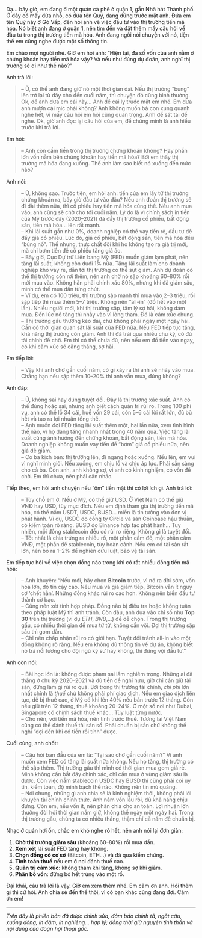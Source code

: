 Dạ… bây giờ, em đang ở một quán cà phê ở quận 1, gần Nhà hát Thành phố. Ở đây có mấy đứa nhỏ, có đứa tên Quý, đang đứng trước mặt anh. Đứa em tên Quý này ở Gò Vấp, đến hỏi anh về việc đầu tư vào thị trường tiền mã hóa. Nó biết anh đang ở quận 1, nên tìm đến và đặt thêm mấy câu hỏi về đầu tư trong thị trường tiền mã hóa. Anh đang ngồi nói chuyện với nó, tiện thể em cũng nghe được một số thông tin.

Em chào mọi người nhé. Giờ em hỏi anh: “Hiện tại, đa số vốn của anh nằm ở chứng khoán hay tiền mã hóa vậy? Và nếu như đúng dự đoán, anh nghĩ thị trường sẽ đi như thế nào?”

Anh trả lời:

> – Ừ, có thể anh đang giữ nó một thời gian dài. Nếu thị trường “bung” lên trở lại từ đây cho đến cuối năm, thì chuyện đó cũng bình thường. Ok, để anh đưa em cái này… Anh để cái ly trước mặt em nhé. Em đưa anh mượn cái mic phải không? Anh không muốn bà con xung quanh nghe hết, vì mấy câu hỏi em hỏi cũng quan trọng. Anh để sát tai để nghe. Ok, giờ anh đọc lại câu hỏi của em, để chứng minh là anh hiểu trước khi trả lời.

Em hỏi:

> – Anh còn cầm tiền trong thị trường chứng khoán không? Hay phần lớn vốn nằm bên chứng khoán hay tiền mã hóa? Bởi em thấy thị trường mã hóa đang xuống. Thế anh làm sao biết nó xuống đến mức nào?

Anh nói:

> – Ừ, không sao. Trước tiên, em hỏi anh: tiền của em lấy từ thị trường chứng khoán ra, bây giờ đầu tư vào đâu? Nếu anh đoán thị trường sẽ đi dài thêm nữa, thì cổ phiếu hay tiền mã hóa cũng thế. Nếu anh mua vào, anh cũng sẽ chờ cho tới cuối năm. Lý do là vì chính sách in tiền của Mỹ trước đây (2020–2021) đã đẩy thị trường cổ phiếu, bất động sản, tiền mã hóa… lên rất mạnh.  
> – Khi lãi suất gần như 0%, doanh nghiệp có thể vay tiền rẻ, đầu tư để đẩy giá cổ phiếu. Lúc đó, giá cổ phiếu, bất động sản, tiền mã hóa đều “bùng nổ”. Thế nhưng, thực chất đôi khi họ không tạo ra giá trị mới, mà chỉ bơm tiền để cổ phiếu tăng giá ảo.  
> – Bây giờ, Cục Dự trữ Liên bang Mỹ (FED) muốn giảm lạm phát, nên tăng lãi suất, không còn dưới 1% nữa. Tăng lãi suất làm cho doanh nghiệp khó vay rẻ, dẫn tới thị trường có thể sụt giảm. Anh dự đoán có thể thị trường còn rơi thêm, nên anh chờ nó sập khoảng 60–80% rồi mới mua vào. Không hẳn phải chính xác 80%, nhưng khi đã giảm sâu, mình có thể mua dần từng chút.  
> – Ví dụ, em có 100 triệu, thị trường sập mạnh thì mua vào 2–3 triệu, rồi sập tiếp thì mua thêm 5–7 triệu. Không nên “all-in” (đổ hết vào một lần). Nhiều người mới, khi thị trường sập, tâm lý sợ hãi, không dám mua. Đến lúc nó tăng thì nhảy vào vì lòng tham. Đó là cảm xúc chung.  
> – Thị trường gấu thường kéo dài, chứ không phải ngày một ngày hai. Cần có thời gian quan sát lãi suất của FED nữa. Nếu FED tiếp tục tăng, khả năng thị trường còn giảm. Anh thì đã trải qua nhiều chu kỳ, có đủ tài chính để chờ. Em thì có thể chưa đủ, nên nếu em đổ tiền vào ngay, có khi cảm xúc sẽ căng thẳng, sợ hãi.

Em tiếp lời:

> – Vậy khi anh chờ gần cuối năm, có gì xảy ra thì anh sẽ nhảy vào mua. Chẳng hạn nếu sập thêm 10–20% thì anh vẫn mua, đúng không?

Anh đáp:

> – Ừ, không sai hay đúng tuyệt đối. Đây là thị trường xác suất. Anh có thể đúng hoặc sai, nhưng anh biết cách quản trị rủi ro. Trong 100 phi vụ, anh có thể lỗ 34 cái, huề vốn 29 cái, còn 5–6 cái lời rất lớn, đủ bù hết và tạo ra lợi nhuận tổng thể.  
> – Anh muốn đợi FED tăng lãi suất thêm một, hai lần nữa, xem tình hình thế nào, vì họ đang tăng nhanh nhất trong 40 năm qua. Việc tăng lãi suất cũng ảnh hưởng đến chứng khoán, bất động sản, tiền mã hóa. Doanh nghiệp không muốn vay tiền để “bơm” giá cổ phiếu nữa, nên giá dễ giảm.  
> – Có ba kịch bản: thị trường lên, đi ngang hoặc xuống. Nếu lên, em vui vì nghĩ mình giỏi. Nếu xuống, em chịu lỗ và chịu áp lực. Phải sẵn sàng cho cả ba. Còn anh, anh không sợ, vì anh có kinh nghiệm, có vốn để chờ. Em thì chưa, nên phải cân nhắc.

Tiếp theo, em hỏi anh chuyện nếu “ôm” tiền mặt thì có lợi ích gì. Anh trả lời:

> – Tùy chỗ em ở. Nếu ở Mỹ, có thể giữ USD. Ở Việt Nam có thể giữ VNĐ hay USD, tùy mục đích. Nếu em định tham gia thị trường tiền mã hóa, có thể nắm USDT, USDC, BUSD… miễn là tin tưởng vào đơn vị phát hành. Ví dụ, USDC do công ty Circle và sàn Coinbase hậu thuẫn, có kiểm toán rõ ràng. BUSD do Binance hợp tác phát hành… Tuy nhiên, mỗi đồng stablecoin đều có rủi ro riêng. Không gì là tuyệt đối.  
> – Tốt nhất là chia trứng ra nhiều rổ, một phần cầm đô, một phần cầm VNĐ, một phần để stablecoin, tùy hoàn cảnh. Nếu em có tài sản rất lớn, nên bỏ ra 1–2% để nghiên cứu luật, bảo vệ tài sản.

Em tiếp tục hỏi về việc chọn đồng nào trong khi có rất nhiều đồng tiền mã hóa:

> – Anh khuyên: “Nếu mới, hãy chọn **Bitcoin** trước, vì nó ra đời sớm, vốn hóa lớn, độ tin cậy cao. Nếu mua và giá giảm tiếp, Bitcoin vẫn ít nguy cơ ‘chết hẳn’. Những đồng khác rủi ro cao hơn. Không nên biến đầu tư thành cờ bạc.  
> – Cũng nên xét tính hợp pháp. Đồng nào bị điều tra hoặc không tuân theo pháp luật Mỹ thì anh tránh. Còn đâu, anh dựa vào chỉ số như **Top 30** trên thị trường (ví dụ _ETH_, _BNB_,…) để dễ chọn. Trong thị trường gấu, có nhiều thời gian để mua từ từ, không cần vội. Đợi thị trường sập sâu thì gom dần.  
> – Chỉ nên chấp nhận rủi ro có giới hạn. Tuyệt đối tránh all-in vào một đồng không rõ ràng. Nếu em không đủ thông tin về dự án, không biết nó trả nổi lương cho đội ngũ kỹ sư hay không, thì đừng vội đầu tư.”

Anh còn nói:

> – Bài học lớn là: không được phạm sai lầm nghiêm trọng. Những ai đã thắng ở chu kỳ 2020–2021 và đủ tiền để nghỉ hưu, giờ chỉ cần giữ tài sản, đừng làm gì rủi ro quá. Bởi trong thị trường tài chính, _chi phí_ lớn nhất chính là _thuế_ chứ không phải phí giao dịch. Nếu em giao dịch liên tục, dễ bị thuế cao, ở Mỹ có khi lên 40% nếu bán trước 12 tháng. Còn nếu giữ trên 12 tháng, thuế khoảng 20–24%. Ở một số nơi như Dubai, Singapore có chính sách thuế khác… Tùy luật từng nước.  
> – Cho nên, với tiền mã hóa, nên tính trước thuế. Tương lai Việt Nam cũng có thể đánh thuế tài sản số. Phải chuẩn bị sẵn chứ không thể nghĩ “đợi đến khi có tiền rồi tính” được.

Cuối cùng, anh chốt:

> – Câu hỏi ban đầu của em là: “Tại sao chờ gần cuối năm?” Vì anh muốn xem FED có tăng lãi suất nữa không. Nếu họ tăng, thị trường có thể sập thêm. Thị trường gấu thì mình có thời gian mua gom giá rẻ. Mình không cần bắt đáy chính xác, chỉ cần mua ở vùng giảm sâu là được. Còn việc nắm stablecoin USDC hay BUSD thì cũng phải coi uy tín, kiểm toán, độ minh bạch thế nào. Không nên tin mù quáng.  
> – Nói chung, những gì anh chia sẻ là kinh nghiệm thôi, không phải lời khuyên tài chính chính thức. Anh nắm vốn lâu rồi, đủ khả năng chịu đựng. Còn em, nếu vốn ít, nên phân chia cho an toàn. Lợi nhuận lớn thường đòi hỏi thời gian nắm giữ, không thể ngày một ngày hai. Trong thị trường gấu, chúng ta có nhiều tháng, thậm chí cả năm để chuẩn bị.

Nhạc ở quán hơi ồn, chắc em khó nghe rõ hết, nên anh nói lại đơn giản:

1. **Chờ thị trường giảm sâu** (khoảng 60–80%) rồi mua dần.
2. **Xem xét** lãi suất FED tăng hay không.
3. **Chọn đồng có cơ sở** (Bitcoin, ETH…) và đã qua kiểm chứng.
4. **Tính toán thuế** nếu em ở nơi đánh thuế cao.
5. **Quản trị cảm xúc**: không tham khi tăng, không sợ khi giảm.
6. **Phân bổ vốn**: đừng bỏ hết trứng vào một rổ.

Đại khái, câu trả lời là vậy. Giờ em xem thêm nhé. Em cảm ơn anh. Hỏi thêm gì thì cứ hỏi. Anh chia sẻ đến thế thôi, vì có bạn khác cũng đang đợi. Cảm ơn em!

---

_Trên đây là phiên bản đã được chỉnh sửa, đảm bảo chính tả, ngắt câu, xuống dòng, in đậm, in nghiêng… hợp lý; đồng thời giữ nguyên tinh thần và nội dung của đoạn hội thoại gốc._
